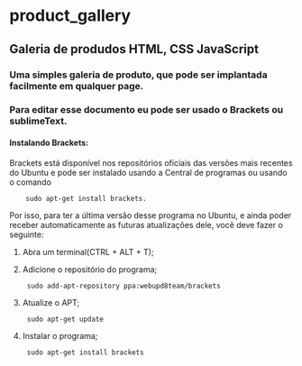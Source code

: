 # product_gallery
## Galeria de produdos HTML, CSS JavaScript

### Uma simples galeria de produto, que pode ser implantada facilmente em qualquer page.

### Para editar esse documento eu pode ser usado o Brackets ou sublimeText.


#### Instalando Brackets:

Brackets está disponível nos repositórios oficiais das versões mais recentes do Ubuntu 
e pode ser instalado usando a Central de programas ou usando o comando 
    
        sudo apt-get install brackets.
    
Por isso, para ter a última versão desse programa no Ubuntu, e ainda poder receber automaticamente as 
futuras atualizações dele, você deve fazer o seguinte:
    
1. Abra um terminal(CTRL + ALT + T);
    
2. Adicione o repositório do programa;
    
        sudo add-apt-repository ppa:webupd8team/brackets
    
3. Atualize o APT;
    
        sudo apt-get update
        
4. Instalar o programa;
     
        sudo apt-get install brackets
      
        
     
     
    
    
    




        

